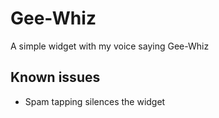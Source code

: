 # Gee-Whiz

A simple widget with my voice saying Gee-Whiz

## Known issues
- Spam tapping silences the widget
